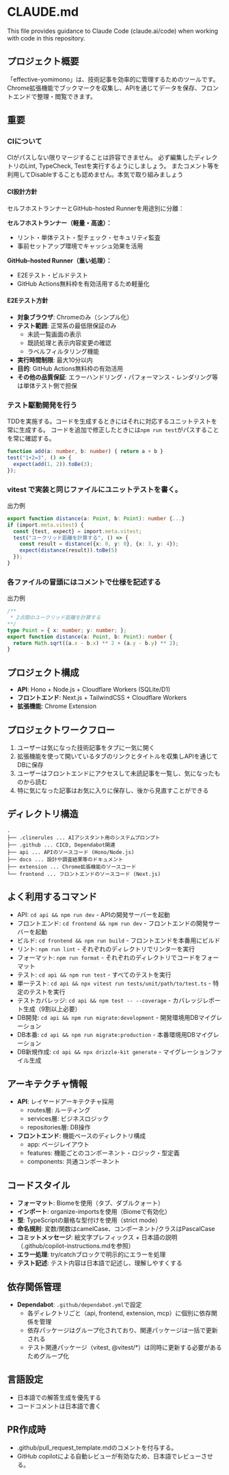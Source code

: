 # CLAUDE.md

This file provides guidance to Claude Code (claude.ai/code) when working with code in this repository.

## プロジェクト概要
「effective-yomimono」は、技術記事を効率的に管理するためのツールです。Chrome拡張機能でブックマークを収集し、APIを通じてデータを保存、フロントエンドで整理・閲覧できます。

## 重要

### CIについて

CIがパスしない限りマージすることは許容できません。
必ず編集したディレクトリのLint, TypeCheck, Testを実行するようにしましょう。
またコメント等を利用してDisableすることも認めません。本気で取り組みましょう

#### CI設計方針
セルフホストランナーとGitHub-hosted Runnerを用途別に分離：

**セルフホストランナー（軽量・高速）：**
- リント・単体テスト・型チェック・セキュリティ監査
- 事前セットアップ環境でキャッシュ効果を活用

**GitHub-hosted Runner（重い処理）：**
- E2Eテスト・ビルドテスト
- GitHub Actions無料枠を有効活用するため軽量化

#### E2Eテスト方針
- **対象ブラウザ**: Chromeのみ（シンプル化）
- **テスト範囲**: 正常系の最低限保証のみ
  - 未読一覧画面の表示
  - 既読処理と表示内容変更の確認
  - ラベルフィルタリング機能
- **実行時間制限**: 最大10分以内
- **目的**: GitHub Actions無料枠の有効活用
- **その他の品質保証**: エラーハンドリング・パフォーマンス・レンダリング等は単体テスト側で担保

### テスト駆動開発を行う
TDDを実施する。コードを生成するときにはそれに対応するユニットテストを常に生成する。
コードを追加で修正したときには`npm run test`がパスすることを常に確認する。

```ts
function add(a: number, b: number) { return a + b }
test("1+2=3", () => {
  expect(add(1, 2)).toBe(3);
});
```

### vitest で実装と同じファイルにユニットテストを書く。
出力例
```ts
export function distance(a: Point, b: Point): number {...}
if (import.meta.vitest) {
  const {test, expect} = import.meta.vitest;
  test("ユークリッド距離を計算する", () => {
    const result = distance({x: 0, y: 0}, {x: 3, y: 4});
    expect(distance(result)).toBe(5)
  });
}
```

### 各ファイルの冒頭にはコメントで仕様を記述する

出力例

```ts
/**
 * 2点間のユークリッド距離を計算する
**/
type Point = { x: number; y: number; };
export function distance(a: Point, b: Point): number {
  return Math.sqrt((a.x - b.x) ** 2 + (a.y - b.y) ** 2);
}
```

## プロジェクト構成
- **API**: Hono + Node.js + Cloudflare Workers (SQLite/D1)
- **フロントエンド**: Next.js + TailwindCSS + Cloudflare Workers
- **拡張機能**: Chrome Extension

## プロジェクトワークフロー
1. ユーザーは気になった技術記事をタブに一気に開く
2. 拡張機能を使って開いているタブのリンクとタイトルを収集しAPIを通じてDBに保存
3. ユーザーはフロントエンドにアクセスして未読記事を一覧し、気になったものから読む
4. 特に気になった記事はお気に入りに保存し、後から見直すことができる

## ディレクトリ構造
```
.
├── .clinerules ... AIアシスタント用のシステムプロンプト
├── .github ... CICD, Dependabot関連
├── api ... APIのソースコード (Hono/Node.js)
├── docs ... 設計や調査結果等のドキュメント
├── extension ... Chrome拡張機能のソースコード
└── frontend ... フロントエンドのソースコード (Next.js)
```

## よく利用するコマンド
- API: `cd api && npm run dev` - APIの開発サーバーを起動
- フロントエンド: `cd frontend && npm run dev` - フロントエンドの開発サーバーを起動
- ビルド: `cd frontend && npm run build` - フロントエンドを本番用にビルド
- リント: `npm run lint` - それぞれのディレクトリでリンターを実行
- フォーマット: `npm run format` - それぞれのディレクトリでコードをフォーマット
- テスト: `cd api && npm run test` - すべてのテストを実行
- 単一テスト: `cd api && npx vitest run tests/unit/path/to/test.ts` - 特定のテストを実行
- テストカバレッジ: `cd api && npm test -- --coverage` - カバレッジレポート生成（9割以上必要）
- DB開発: `cd api && npm run migrate:development` - 開発環境用DBマイグレーション
- DB本番: `cd api && npm run migrate:production` - 本番環境用DBマイグレーション
- DB新規作成: `cd api && npx drizzle-kit generate` - マイグレーションファイル生成

## アーキテクチャ情報
- **API**: レイヤードアーキテクチャ採用
  - routes層: ルーティング
  - services層: ビジネスロジック
  - repositories層: DB操作
- **フロントエンド**: 機能ベースのディレクトリ構成
  - app: ページレイアウト
  - features: 機能ごとのコンポーネント・ロジック・型定義
  - components: 共通コンポーネント

## コードスタイル
- **フォーマット**: Biomeを使用（タブ、ダブルクォート）
- **インポート**: organize-importsを使用（Biomeで有効化）
- **型**: TypeScriptの厳格な型付けを使用（strict mode）
- **命名規則**: 変数/関数はcamelCase、コンポーネント/クラスはPascalCase
- **コミットメッセージ**: 絵文字プレフィックス + 日本語の説明（.github/copilot-instructions.mdを参照）
- **エラー処理**: try/catchブロックで明示的にエラーを処理
- **テスト記述**: テスト内容は日本語で記述し、理解しやすくする

## 依存関係管理
- **Dependabot**: `.github/dependabot.yml`で設定
  - 各ディレクトリごと（api, frontend, extension, mcp）に個別に依存関係を管理
  - 依存パッケージはグループ化されており、関連パッケージは一括で更新される
  - テスト関連パッケージ（vitest, @vitest/*）は同時に更新する必要があるためグループ化

## 言語設定
- 日本語での解答生成を優先する
- コードコメントは日本語で書く

## PR作成時
- .github/pull_request_template.mdのコメントを付与する。
- GitHub copilotによる自動レビューが有効なため、日本語でレビューさせる。
